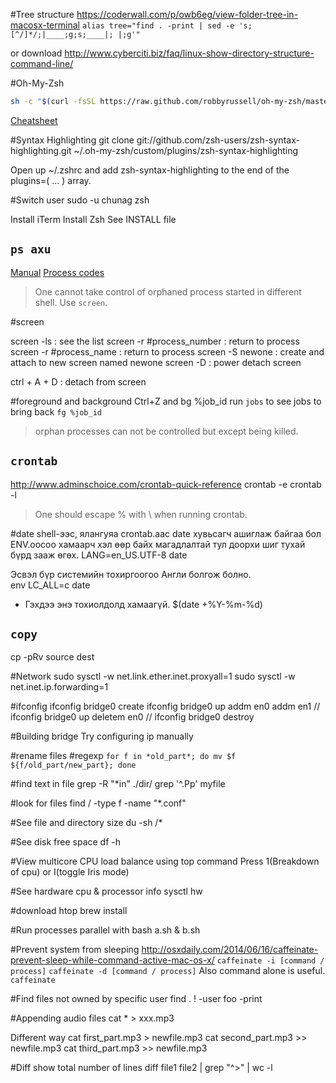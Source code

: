 
#Tree structure
https://coderwall.com/p/owb6eg/view-folder-tree-in-macosx-terminal
`alias tree="find . -print | sed -e 's;[^/]*/;|____;g;s;____|; |;g'"`

or download
http://www.cyberciti.biz/faq/linux-show-directory-structure-command-line/

#Oh-My-Zsh
```bash
sh -c "$(curl -fsSL https://raw.github.com/robbyrussell/oh-my-zsh/master/tools/install.sh)"
```
[Cheatsheet](https://github.com/robbyrussell/oh-my-zsh/wiki/Cheatsheet)

#Syntax Highlighting
git clone git://github.com/zsh-users/zsh-syntax-highlighting.git ~/.oh-my-zsh/custom/plugins/zsh-syntax-highlighting

Open up ~/.zshrc and add zsh-syntax-highlighting to the end of the plugins=( ... ) array.

#Switch user
sudo -u chunag zsh

Install iTerm
Install Zsh
	See INSTALL file

`ps axu`
---
[Manual](http://linux.die.net/man/1/ps)
[Process codes](http://serverfault.com/questions/319684/what-s-s1-t-r-mean-in-ps-ax-ps-list)
> One cannot take control of orphaned process started in different shell.
Use `screen`.


#screen

screen -ls : see the list
screen -r #process_number  : return to process
screen -r #process_name    : return to process
screen -S newone   :  create and attach to new screen named newone
screen -D : power detach screen

ctrl + A + D : detach from screen

#foreground and background
Ctrl+Z and bg %job_id
run `jobs` to see jobs
to bring back `fg %job_id`
> orphan processes can not be controlled but except being killed.

`crontab`
---
http://www.adminschoice.com/crontab-quick-reference
crontab -e
crontab -l

> One should escape % with \ when running crontab.

#date
shell-ээс, ялангуяа crontab.аас date хувьсагч ашиглаж байгаа бол ENV.оосоо хамаарч хэл өөр байх магадлалтай тул доорхи шиг тухай бүрд зааж өгөх.
LANG=en_US.UTF-8 date

Эсвэл бүр системийн тохиргоогоо Англи болгож болно.  
env LC_ALL=c date

* Гэхдээ энэ тохиолдолд хамаагүй.
$(date +\%Y-\%m-\%d)

`copy`
---
cp -pRv source dest


#Network
sudo sysctl -w net.link.ether.inet.proxyall=1
sudo sysctl -w net.inet.ip.forwarding=1


#ifconfig
ifconfig bridge0 create
ifconfig bridge0 up addm en0 addm en1
// ifconfig bridge0 up deletem en0
// ifconfig bridge0 destroy


#Building bridge
 Try configuring ip manually

#rename files #regexp
`for f in *old_part*; do mv $f ${f/old_part/new_part}; done`

#find text in file
grep -R "*in" ./dir/
grep '^\.Pp' myfile

#look for files
find / -type f -name "*.conf"

#See file and directory size
du -sh /*

#See disk free space
df -h

#View multicore CPU load balance using top command
Press 1(Breakdown of cpu) or I(toggle Iris mode)

#See hardware cpu & processor info
sysctl hw

#download htop
brew install

#Run processes parallel with bash
a.sh & b.sh

#Prevent system from sleeping
http://osxdaily.com/2014/06/16/caffeinate-prevent-sleep-while-command-active-mac-os-x/
`caffeinate -i [command / process]`
`caffeinate -d [command / process]`
Also command alone is useful. `caffeinate `

#Find files not owned by specific user
find . \! -user foo -print

#Appending audio files
cat * > xxx.mp3

Different way
cat first_part.mp3 > newfile.mp3
cat second_part.mp3 >> newfile.mp3
cat third_part.mp3 >> newfile.mp3

#Diff show total number of lines
diff file1 file2 | grep "^>" | wc -l

